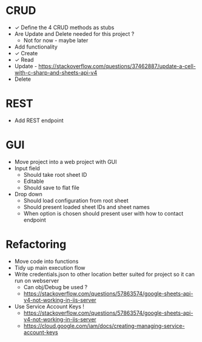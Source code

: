 ﻿
# CRUD
* ✓ Define the 4 CRUD methods as stubs
* Are Update and Delete needed for this project ?
  * Not for now - maybe later
* Add functionality
* ✓ Create
* ✓ Read
* Update - https://stackoverflow.com/questions/37462887/update-a-cell-with-c-sharp-and-sheets-api-v4
* Delete

# REST
* Add REST endpoint

# GUI
* Move project into a web project with GUI
* Input field
  * Should take root sheet ID
  * Editable
  * Should save to flat file
* Drop down
  * Should load configuration from root sheet
  * Should present loaded sheet IDs and sheet names
  * When option is chosen should present user with how to contact endpoint 

# Refactoring
* Move code into functions
* Tidy up main execution flow
* Write credentials.json to other location better suited for project so it can run on webserver
  * Can obj/Debug be used ?
  * https://stackoverflow.com/questions/57863574/google-sheets-api-v4-not-working-in-iis-server
* Use Service Account Keys !
  * https://stackoverflow.com/questions/57863574/google-sheets-api-v4-not-working-in-iis-server
  * https://cloud.google.com/iam/docs/creating-managing-service-account-keys